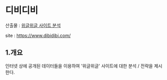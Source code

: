 # 디비디비

산출물 : [위글위글 사이트 분석]()

site : https://www.dibidibi.com/



## 1.개요

인터넷 상에 공개된 데이터들을 이용하여 '위글위글' 사이트에 대한 분석 / 전략을 제시한다.

